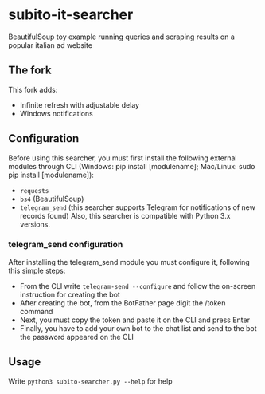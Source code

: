 # subito-it-searcher

BeautifulSoup toy example running queries and scraping results on a popular italian ad website

## The fork
This fork adds:
* Infinite refresh with adjustable delay
* Windows notifications

## Configuration
Before using this searcher, you must first install the following external modules through CLI (Windows: pip install [modulename]; Mac/Linux: sudo pip install [modulename]):
* `requests`
* `bs4` (BeautifulSoup)
* `telegram_send` (this searcher supports Telegram for notifications of new records found)
Also, this searcher is compatible with Python 3.x versions.

### telegram_send configuration
After installing the telegram_send module you must configure it, following this simple steps:
* From the CLI write `telegram-send --configure` and follow the on-screen instruction for creating the bot
* After creating the bot, from the BotFather page digit the /token command
* Next, you must copy the token and paste it on the CLI and press Enter
* Finally, you have to add your own bot to the chat list and send to the bot the password appeared on the CLI

## Usage
Write `python3 subito-searcher.py --help` for help
